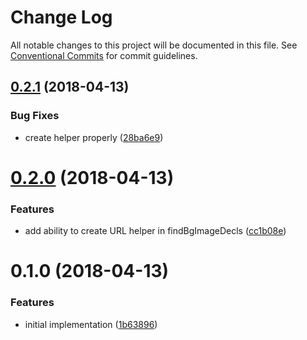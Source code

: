 # Change Log

All notable changes to this project will be documented in this file.
See [Conventional Commits](https://conventionalcommits.org) for commit guidelines.

<a name="0.2.1"></a>
## [0.2.1](https://github.com/kisenka/svg-baker/packages/svg-baker-utils/compare/svg-baker-utils@0.2.0...svg-baker-utils@0.2.1) (2018-04-13)


### Bug Fixes

* create helper properly ([28ba6e9](https://github.com/kisenka/svg-baker/packages/svg-baker-utils/commit/28ba6e9))




<a name="0.2.0"></a>
# [0.2.0](https://github.com/kisenka/svg-baker/packages/svg-baker-utils/compare/svg-baker-utils@0.1.0...svg-baker-utils@0.2.0) (2018-04-13)


### Features

* add ability to create URL helper in findBgImageDecls ([cc1b08e](https://github.com/kisenka/svg-baker/packages/svg-baker-utils/commit/cc1b08e))




<a name="0.1.0"></a>
# 0.1.0 (2018-04-13)


### Features

* initial implementation ([1b63896](https://github.com/kisenka/svg-baker/packages/svg-baker-utils/commit/1b63896))
